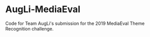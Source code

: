 # AugLi-MediaEval
Code for Team AugLi's submission for the 2019 MediaEval Theme Recognition challenge.
